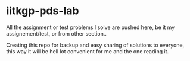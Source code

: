 # iitkgp-pds-lab

All the assignment or test problems I solve are pushed here, be it my assignement/test, or from other section..

Creating this repo for backup and easy sharing of solutions to everyone, this way it will be hell lot convenient for me and the one reading it.
